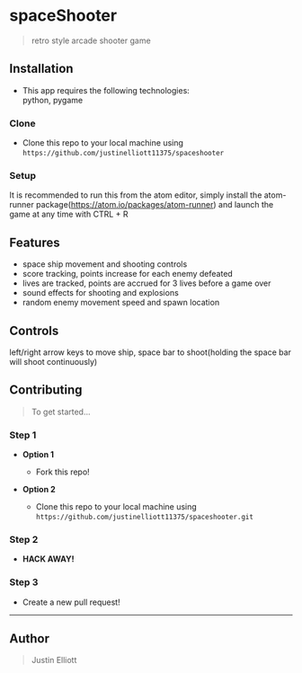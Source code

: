 # spaceShooter

> retro style arcade shooter game

## Installation

- This app requires the following technologies:   
    python, pygame
    
### Clone

- Clone this repo to your local machine using `https://github.com/justinelliott11375/spaceshooter`

### Setup

It is recommended to run this from the atom editor, simply install the atom-runner package(https://atom.io/packages/atom-runner) and launch the game at any time with CTRL + R

## Features

- space ship movement and shooting controls  
- score tracking, points increase for each enemy defeated
- lives are tracked, points are accrued for 3 lives before a game over
- sound effects for shooting and explosions
- random enemy movement speed and spawn location

## Controls

left/right arrow keys to move ship, space bar to shoot(holding the space bar will shoot continuously)

## Contributing

> To get started...

### Step 1

- **Option 1**
    - Fork this repo!

- **Option 2**
    - Clone this repo to your local machine using `https://github.com/justinelliott11375/spaceshooter.git`

### Step 2

- **HACK AWAY!** 

### Step 3

-  Create a new pull request!

---

## Author

> Justin Elliott
